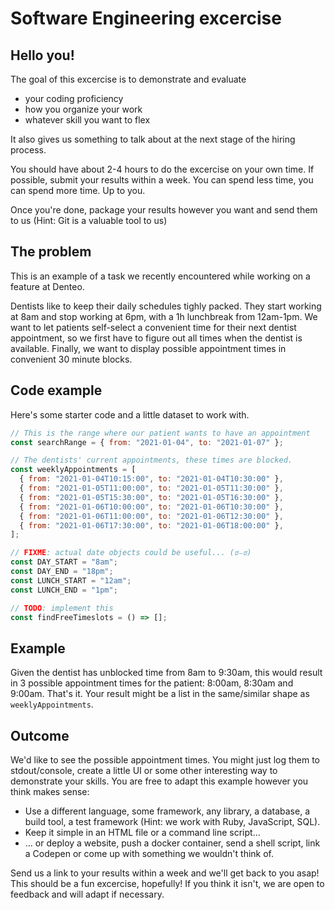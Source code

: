 # Software Engineering excercise

## Hello you!

The goal of this excercise is to demonstrate and evaluate

- your coding proficiency
- how you organize your work
- whatever skill you want to flex

It also gives us something to talk about at the next stage of the hiring process.

You should have about 2-4 hours to do the excercise on your own time. If possible, submit your results within a week. You can spend less time, you can spend more time. Up to you.

Once you're done, package your results however you want and send them to us (Hint: Git is a valuable tool to us)

## The problem

This is an example of a task we recently encountered while working on a feature at Denteo.

Dentists like to keep their daily schedules tighly packed. They start working at 8am and stop working at 6pm, with a 1h lunchbreak from 12am-1pm.
We want to let patients self-select a convenient time for their next dentist appointment, so we first have to figure out all times when the dentist is available.
Finally, we want to display possible appointment times in convenient 30 minute blocks.

## Code example

Here's some starter code and a little dataset to work with.

```javascript
// This is the range where our patient wants to have an appointment
const searchRange = { from: "2021-01-04", to: "2021-01-07" };

// The dentists' current appointments, these times are blocked.
const weeklyAppointments = [
  { from: "2021-01-04T10:15:00", to: "2021-01-04T10:30:00" },
  { from: "2021-01-05T11:00:00", to: "2021-01-05T11:30:00" },
  { from: "2021-01-05T15:30:00", to: "2021-01-05T16:30:00" },
  { from: "2021-01-06T10:00:00", to: "2021-01-06T10:30:00" },
  { from: "2021-01-06T11:00:00", to: "2021-01-06T12:30:00" },
  { from: "2021-01-06T17:30:00", to: "2021-01-06T18:00:00" },
];

// FIXME: actual date objects could be useful... (ಠ⌣ಠ)
const DAY_START = "8am";
const DAY_END = "18pm";
const LUNCH_START = "12am";
const LUNCH_END = "1pm";

// TODO: implement this
const findFreeTimeslots = () => [];
```

## Example

Given the dentist has unblocked time from 8am to 9:30am, this would result in 3 possible appointment times for the patient: 8:00am, 8:30am and 9:00am.
That's it. Your result might be a list in the same/similar shape as `weeklyAppointments`.

## Outcome

We'd like to see the possible appointment times. You might just log them to stdout/console, create a little UI or some other interesting way to demonstrate your skills.
You are free to adapt this example however you think makes sense:

- Use a different language, some framework, any library, a database, a build tool, a test framework (Hint: we work with Ruby, JavaScript, SQL).
- Keep it simple in an HTML file or a command line script...
- ... or deploy a website, push a docker container, send a shell script, link a Codepen or come up with something we wouldn't think of.

Send us a link to your results within a week and we'll get back to you asap!
This should be a fun excercise, hopefully! If you think it isn't, we are open to feedback and will adapt if necessary.
